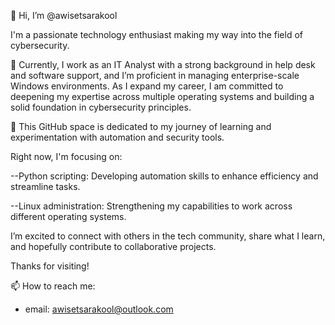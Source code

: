  👋 Hi, I’m @awisetsarakool
 
I'm a passionate technology enthusiast making my way into the field of cybersecurity.

👀 Currently, I work as an IT Analyst with a strong background in help desk and software support, and I’m proficient in managing enterprise-scale Windows environments.
 As I expand my career, I am committed to deepening my expertise across multiple operating systems and building a solid foundation in cybersecurity principles.

🌱 This GitHub space is dedicated to my journey of learning and experimentation with automation and security tools. 

Right now, I'm focusing on:

--Python scripting: Developing automation skills to enhance efficiency and streamline tasks.

--Linux administration: Strengthening my capabilities to work across different operating systems.

I’m excited to connect with others in the tech community, share what I learn, and hopefully contribute to collaborative projects.

Thanks for visiting!

📫 How to reach me:
- email: awisetsarakool@outlook.com
<!---
awisetsarakool/awisetsarakool is a ✨ special ✨ repository because its `README.md` (this file) appears on your GitHub profile.
You can click the Preview link to take a look at your changes.
--->
